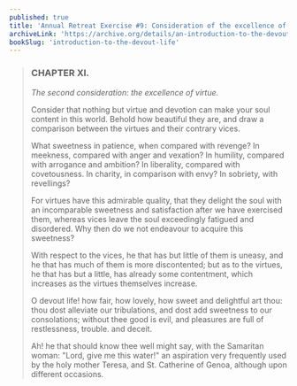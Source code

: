 ```yaml
---
published: true
title: 'Annual Retreat Exercise #9: Consideration of the excellence of virtue'
archiveLink: 'https://archive.org/details/an-introduction-to-the-devout-life/page/275?view=theater'
bookSlug: 'introduction-to-the-devout-life'
---
```


> ### CHAPTER XI.
>
> *The second consideration: the excellence of virtue.*
>
> Consider that nothing but virtue and devotion can make your soul content in this world. Behold how beautiful they are, and draw a comparison between the virtues and their contrary vices.
>
> What sweetness in patience, when compared with revenge? In meekness, compared with anger and vexation? In humility, compared with arrogance and ambition? In liberality, compared with covetousness. In charity, in comparison with envy? In sobriety, with revellings?
>
> For virtues have this admirable quality, that they delight the soul with an incomparable sweetness and satisfaction after we have exercised them, whereas vices leave the soul exceedingly fatigued and disordered. Why then do we not endeavour to acquire this sweetness?
>
> With respect to the vices, he that has but little of them is uneasy, and he that has much of them is more discontented; but as to the virtues, he that has but a little, has already some contentment, which increases as the virtues themselves increase.
>
> O devout life! how fair, how lovely, how sweet and delightful art thou: thou dost alleviate our tribulations, and dost add sweetness to our consolations; without thee good is evil, and pleasures are full of restlessness, trouble. and deceit.
>
> Ah! he that should know thee well might say, with the Samaritan woman: "Lord, give me this water!" an aspiration very frequently used by the holy mother Teresa, and St. Catherine of Genoa, although upon different occasions.